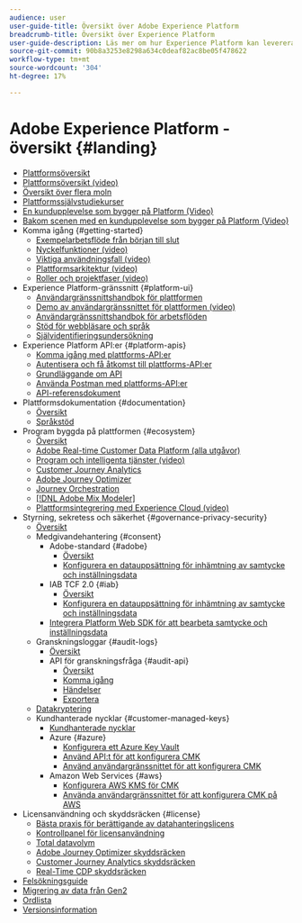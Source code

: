 ```yaml
---
audience: user
user-guide-title: Översikt över Adobe Experience Platform
breadcrumb-title: Översikt över Experience Platform
user-guide-description: Läs mer om hur Experience Platform kan leverera personaliserade upplevelser till era kunder i realtid med användarhandböcker, dokumentation och självstudiekurser.
source-git-commit: 90b8a3253e8298a634c0deaf82ac8be05f478622
workflow-type: tm+mt
source-wordcount: '304'
ht-degree: 17%

---
```



# Adobe Experience Platform - översikt {#landing}

* [Plattformsöversikt](home.md)
* [Plattformsöversikt (video)](video/platform-overview.md)
* [Översikt över flera moln](multi-cloud.md)
* [Plattformssjälvstudiekurser](https://experienceleague.adobe.com/docs/platform-learn/tutorials/overview.html)
* [En kundupplevelse som bygger på Platform (Video)](video/customer-experience.md)
* [Bakom scenen med en kundupplevelse som bygger på Platform (Video)](video/customer-experience-bts.md)
* Komma igång {#getting-started}
   * [Exempelarbetsflöde från början till slut](end-to-end-tutorial.md)
   * [Nyckelfunktioner (video)](video/key-capabilities.md)
   * [Viktiga användningsfall (video)](video/platform-use-cases.md)
   * [Plattformsarkitektur (video)](video/platform-architecture.md)
   * [Roller och projektfaser (video)](video/roles-project-phases.md)
* Experience Platform-gränssnitt {#platform-ui}
   * [Användargränssnittshandbok för plattformen](ui-guide.md)
   * [Demo av användargränssnittet för plattformen (video)](video/platform-ui.md)
   * [Användargränssnittshandbok för arbetsflöden](workflows.md)
   * [Stöd för webbläsare och språk](browser-language-support.md)
   * [Självidentifieringsundersökning](self-identification.md)
* Experience Platform API:er {#platform-apis}
   * [Komma igång med plattforms-API:er](api-guide.md)
   * [Autentisera och få åtkomst till plattforms-API:er](api-authentication.md)
   * [Grundläggande om API](api-fundamentals.md)
   * [Använda Postman med plattforms-API:er](postman.md)
   * [API-referensdokument](https://www.adobe.com/go/platform-api-reference-en)
* Plattformsdokumentation {#documentation}
   * [Översikt](documentation/overview.md)
   * [Språkstöd](documentation/language-support.md)
* Program byggda på plattformen {#ecosystem}
   * [Översikt](application-services.md)
   * [Adobe Real-time Customer Data Platform (alla utgåvor)](https://experienceleague.adobe.com/docs/real-time-customer-data-platform.html)
   * [Program och intelligenta tjänster (video)](video/application-intelligent-services.md)
   * [Customer Journey Analytics](https://experienceleague.adobe.com/docs/customer-journey-analytics.html)
   * [Adobe Journey Optimizer](https://experienceleague.adobe.com/docs/journey-optimizer.html)
   * [Journey Orchestration](https://experienceleague.adobe.com/docs/journey-orchestration.html)
   * [[!DNL Adobe Mix Modeler]](https://experienceleague.adobe.com/docs/mix-modeler.html)
   * [Plattformsintegrering med Experience Cloud (video)](video/experience-cloud-integrations.md)
* Styrning, sekretess och säkerhet {#governance-privacy-security}
   * [Översikt](./governance-privacy-security/overview.md)
   * Medgivandehantering {#consent}
      * Adobe-standard {#adobe}
         * [Översikt](./governance-privacy-security/consent/adobe/overview.md)
         * [Konfigurera en datauppsättning för inhämtning av samtycke och inställningsdata](./governance-privacy-security/consent/adobe/dataset.md)
      * IAB TCF 2.0 {#iab}
         * [Översikt](./governance-privacy-security/consent/iab/overview.md)
         * [Konfigurera en datauppsättning för inhämtning av samtycke och inställningsdata](./governance-privacy-security/consent/iab/dataset.md)
      * [Integrera Platform Web SDK för att bearbeta samtycke och inställningsdata](./governance-privacy-security/consent/sdk.md)
   * Granskningsloggar {#audit-logs}
      * [Översikt](./governance-privacy-security/audit-logs/overview.md)
      * API för granskningsfråga {#audit-api}
         * [Översikt](./governance-privacy-security/audit-logs/api/overview.md)
         * [Komma igång](./governance-privacy-security/audit-logs/api/getting-started.md)
         * [Händelser](./governance-privacy-security/audit-logs/api/events.md)
         * [Exportera](./governance-privacy-security/audit-logs/api/export.md)
   * [Datakryptering](./governance-privacy-security/encryption.md)
   * Kundhanterade nycklar {#customer-managed-keys}
      * [Kundhanterade nycklar](./governance-privacy-security/customer-managed-keys/overview.md)
      * Azure {#azure}
         * [Konfigurera ett Azure Key Vault](./governance-privacy-security/customer-managed-keys/azure/azure-key-vault-config.md)
         * [Använd API:t för att konfigurera CMK](./governance-privacy-security/customer-managed-keys/azure/api-set-up.md)
         * [Använd användargränssnittet för att konfigurera CMK](./governance-privacy-security/customer-managed-keys/azure/ui-set-up.md)
      * Amazon Web Services {#aws}
         * [Konfigurera AWS KMS för CMK](./governance-privacy-security/customer-managed-keys/aws/configure-kms.md)
         * [Använda användargränssnittet för att konfigurera CMK på AWS](./governance-privacy-security/customer-managed-keys/aws/ui-set-up.md)
* Licensanvändning och skyddsräcken {#license}
   * [Bästa praxis för berättigande av datahanteringslicens](./license-usage-and-guardrails/data-management-best-practices.md)
   * [Kontrollpanel för licensanvändning](./license-usage-and-guardrails/license-usage-dashboard.md)
   * [Total datavolym](./license-usage-and-guardrails/total-data-volume.md)
   * [Adobe Journey Optimizer skyddsräcken](https://experienceleague.adobe.com/docs/journey-optimizer/using/get-started/guardrails.html)
   * [Customer Journey Analytics skyddsräcken](https://experienceleague.adobe.com/docs/analytics-platform/using/cja-admin/guardrails.html)
   * [Real-Time CDP skyddsräcken](https://experienceleague.adobe.com/docs/experience-platform/rtcdp/guardrails/overview.html)
* [Felsökningsguide](troubleshooting.md)
* [Migrering av data från Gen2](adls2-gen2-migration.md)
* [Ordlista](glossary.md)
* [Versionsinformation](https://experienceleague.adobe.com/en/docs/experience-platform/release-notes/latest)
